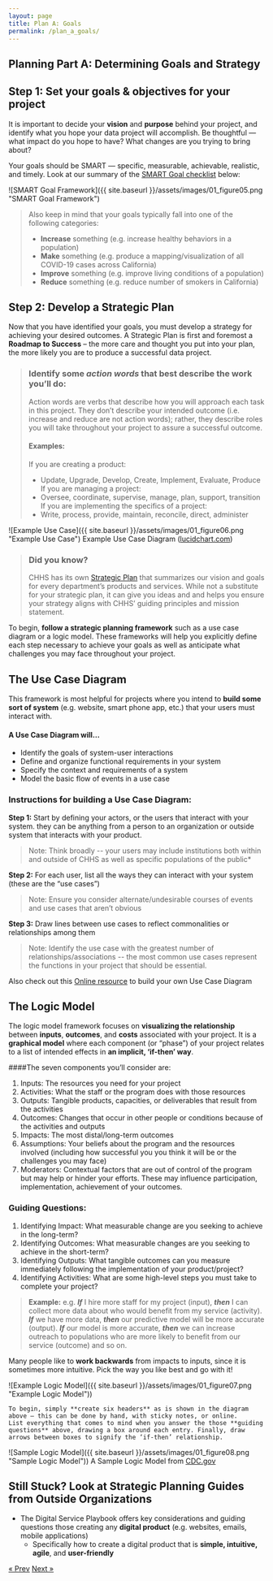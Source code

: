 ```yaml
---
layout: page
title: Plan A: Goals 
permalink: /plan_a_goals/
---
```


## Planning Part A: Determining Goals and Strategy


## Step 1: Set your goals & objectives for your project

It is important to decide your **vision** and **purpose** behind your project, and identify what you hope your data project will accomplish. Be thoughtful — what impact do you hope to have? What changes are you trying to bring about?

Your goals should be SMART — specific, measurable, achievable, realistic, and timely. Look at our summary of the [SMART Goal checklist](https://www.mindtools.com/pages/article/smart-goals.htm) below:

![SMART Goal Framework]({{ site.baseurl }}/assets/images/01_figure05.png "SMART Goal Framework")

> Also keep in mind that your goals typically fall into one of the following categories:
>  * **Increase** something (e.g. increase healthy behaviors in a population)
>  * **Make** something  (e.g. produce a mapping/visualization of all COVID-19 cases across California)
>  * **Improve** something (e.g. improve living conditions of a population)
>  * **Reduce** something (e.g. reduce number of smokers in California)

## Step 2: Develop a Strategic Plan

Now that you have identified your goals, you must develop a strategy for achieving your desired outcomes. A Strategic Plan is first and foremost a **Roadmap to Success** – the more care and thought you put into your plan, the more likely you are to produce a successful data project.

>### Identify some *action words* that best describe the work you’ll do:
>
>Action words are verbs that describe how you will approach each task in this project. They don’t describe your intended outcome (i.e. increase and reduce are not action words); rather, they describe roles you will take throughout your project to assure a successful outcome. 
>
>#### Examples:
>If you are creating a product:
>  * Update, Upgrade, Develop, Create, Implement, Evaluate, Produce
>If you are managing a project:
>  * Oversee, coordinate, supervise, manage, plan, support, transition
>If you  are implementing the specifics of a project:
>  * Write, process, provide, maintain, reconcile, direct, administer

![Example Use Case]({{ site.baseurl }}/assets/images/01_figure06.png "Example Use Case")
Example Use Case Diagram ([lucidchart.com](https://www.lucidchart.com/pages/uml-use-case-diagram))

>### Did you know?
> CHHS has its own [Strategic Plan](https://chhsdata.github.io/dataplaybook/documents/CHHS%20Information%20Strategic%20Plan%202016.pdf) that summarizes our vision and goals for every department’s products and services. While not a substitute for your strategic plan, it can give you ideas and and helps you ensure your strategy aligns with CHHS’ guiding principles and mission statement.

To begin, **follow a strategic planning framework** such as a use case diagram or a logic model. These frameworks will help you explicitly define each step necessary to achieve your goals as well as anticipate what challenges you may face throughout your project. 

## The Use Case Diagram

This framework is most helpful for projects where you intend to **build some sort of system** (e.g. website, smart phone app, etc.) that your users must interact with.

#### A Use Case Diagram will…
  * Identify the goals of system-user interactions
  * Define and organize functional requirements in your system
  * Specify the context and requirements of a system
  * Model the basic flow of events in a use case

### Instructions for building a Use Case Diagram:

**Step 1:** Start by defining your actors, or the users that interact with your system. they can be anything from a person to an organization or outside system that interacts with your product. 
>Note: Think broadly -- your users may include institutions both within and outside of CHHS as well as specific populations of the public*

**Step 2:** For each user, list all the ways they can interact with your system (these are the “use cases”)
>Note: Ensure you consider alternate/undesirable courses of events and use cases that aren’t obvious

**Step 3:** Draw lines between use cases to reflect commonalities or relationships among them 
>Note: Identify the use case with the greatest number of relationships/associations -- the most common use cases represent the functions in your project that should be essential.

Also check out this [Online resource](https://online.visual-paradigm.com/diagrams/solutions/free-use-case-diagram-tool/) to build your own Use Case Diagram

## The Logic Model

The logic model framework focuses on **visualizing the relationship** between **inputs**, **outcomes**, and **costs** associated with your project. It is a **graphical model** where each component (or “phase”) of your project relates to a list of intended effects in **an implicit, ‘if-then’ way**. 

####The seven components you’ll consider are:
1. Inputs: The resources you need for your project
2. Activities: What the staff or the program does with those resources
3. Outputs: Tangible products, capacities, or deliverables that result from the activities
4. Outcomes: Changes that occur in other people or conditions because of the activities and outputs
5. Impacts: The most distal/long-term outcomes
6. Assumptions: Your beliefs about the program and the resources involved (including how successful you you think it will be or the challenges you may face)
7. Moderators: Contextual factors that are out of control of the program but may help or hinder your efforts. These may influence participation, implementation, achievement of your outcomes.

### Guiding Questions:
1. Identifying Impact: What measurable change are you seeking to achieve in the long-term?
2. Identifying Outcomes: What measurable changes are you seeking to achieve in the short-term? 
3. Identifying Outputs: What tangible outcomes can you measure immediately following the implementation of your product/project?
4. Identifying Activities: What are some high-level steps you must take to complete your project?

> **Example:** 
>e.g. **_If_** I hire more staff for my project (input), **_then_** I can collect more data about who would benefit from my service (activity). **_If_** we have more data, **_then_** our predictive model will be more accurate (output). **_If_** our model is more accurate, **_then_** we can increase outreach to populations who are more likely to benefit from our service (outcome) and so on. 

Many people like to **work backwards** from impacts to inputs, since it is sometimes more intuitive. Pick the way you like best and go with it!

![Example Logic Model]({{ site.baseurl }}/assets/images/01_figure07.png "Example Logic Model"))

	To begin, simply **create six headers** as is shown in the diagram above — this can be done by hand, with sticky notes, or online. 
	List everything that comes to mind when you answer the those **guiding questions** above, drawing a box around each entry. Finally, draw arrows between boxes to signify the ‘if-then’ relationship.

![Sample Logic Model]({{ site.baseurl }}/assets/images/01_figure08.png "Sample Logic Model"))
A Sample Logic Model from [CDC.gov](https://www.cdc.gov/dhdsp/docs/logic_model.pdf)

## Still Stuck? Look at Strategic Planning Guides from Outside Organizations
  * The Digital Service Playbook offers key considerations and guiding questions those creating any **digital product** (e.g. websites, emails, mobile applications)
    * Specifically how to create a digital product that is **simple, intuitive, agile**, and **user-friendly**

<!-- Pagination -->
<div class="pagination">
  <a class="pagination-item older" href="{{ site.baseurl }}/">&laquo; Prev</a>
  <a class="pagination-item newer" href="{{ site.baseurl }}/assess">Next &raquo;</a>
</div>
